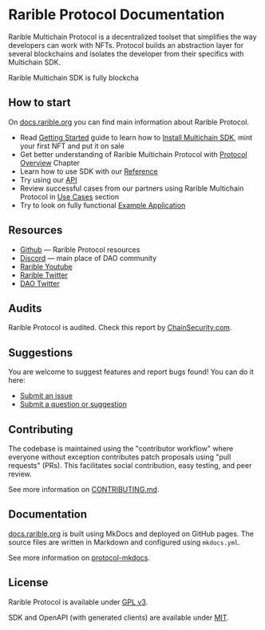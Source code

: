 # Rarible Protocol Documentation

Rarible Multichain Protocol is a decentralized toolset that simplifies the way developers can work with NFTs. Protocol builds an abstraction layer for several blockchains and isolates the developer from their specifics with Multichain SDK.

Rarible Multichain SDK is fully blockcha

## How to start

On [docs.rarible.org](https://docs.rarible.org/) you can find main information about Rarible Protocol.

* Read [Getting Started](https://docs.rarible.org/getting-started/quick-start/) guide to learn how to [Install Multichain SDK](https://docs.rarible.org/getting-started/quick-start/#installation), mint your first NFT and put it on sale
* Get better understanding of Rarible Multichain Protocol with [Protocol Overview](https://docs.rarible.org/overview/protocol-overview/) Chapter
* Learn how to use SDK with our [Reference](https://docs.rarible.org/reference/reference-overview/)
* Try using our [API](https://docs.rarible.org/api-reference/)
* Review successful cases from our partners using Rarible Multichain Protocol in [Use Cases](https://docs.rarible.org/use-cases/use-cases-overview/) section
* Try to look on fully functional [Example Application](https://github.com/rarible/example)

## Resources

* [Github](https://github.com/rarible) — Rarible Protocol resources
* [Discord](https://discord.gg/raribleprotocol) — main place of DAO community
* [Rarible Youtube](https://www.youtube.com/c/Rarible)
* [Rarible Twitter](https://twitter.com/rarible)
* [DAO Twitter](https://twitter.com/raribledao)

## Audits

Rarible Protocol is audited. Check this report by [ChainSecurity.com](https://chainsecurity.com/security-audit/rarible-exchange-v2-smart-contracts/).

## Suggestions

You are welcome to suggest features and report bugs found! You can do it here:

* [Submit an issue](https://github.com/rarible/protocol/issues)
* [Submit a question or suggestion](https://github.com/rarible/protocol/discussions)

## Contributing

The codebase is maintained using the "contributor workflow" where everyone without exception contributes patch proposals using "pull requests" (PRs). This facilitates social contribution, easy testing, and peer review.

See more information on [CONTRIBUTING.md](CONTRIBUTING.md).

## Documentation

[docs.rarible.org](https://docs.rarible.org/) is built using MkDocs and deployed on GitHub pages. The source files are written in Markdown and configured using `mkdocs.yml`.

See more information on [protocol-mkdocs](protocol-mkdocs.md).

## License

Rarible Protocol is available under [GPL v3](docs/LICENSE.md).

SDK and OpenAPI (with generated clients) are available under [MIT](docs/MIT-LICENSE.md).
